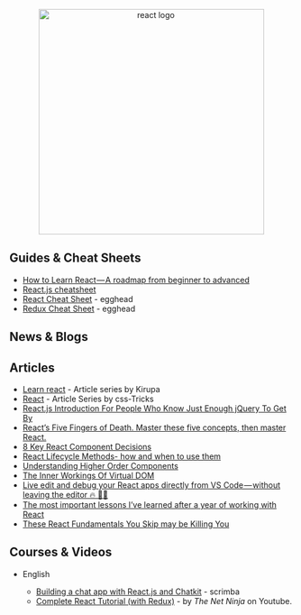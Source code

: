 <p align="center">
  <img width="400" src="https://cdn.worldvectorlogo.com/logos/react.svg"  alt="react logo">
</p>

## Guides & Cheat Sheets

- [How to Learn React — A roadmap from beginner to advanced](https://medium.freecodecamp.org/learning-react-roadmap-from-scratch-to-advanced-bff7735531b6)
- [React.js cheatsheet](https://devhints.io/react)
- [React Cheat Sheet](https://github.com/linkmesrl/react-journey-2016/blob/master/resources/egghead-react-cheat-sheet-0-14-7.pdf) - egghead
- [Redux Cheat Sheet](https://github.com/linkmesrl/react-journey-2016/blob/master/resources/egghead-redux-cheat-sheet-3-2-1.pdf) - egghead

## News & Blogs

## Articles

- [Learn react](https://www.kirupa.com/react/index.htm) - Article series by Kirupa
- [React](https://css-tricks.com/guides/react/) - Article Series by css-Tricks
- [React.js Introduction For People Who Know Just Enough jQuery To Get By](http://chibicode.com/react-js-introduction-for-people-who-know-just-enough-jquery-to-get-by/)
- [React’s Five Fingers of Death. Master these five concepts, then master React.](https://medium.freecodecamp.com/the-5-things-you-need-to-know-to-understand-react-a1dbd5d114a3)
- [8 Key React Component Decisions](https://medium.freecodecamp.org/8-key-react-component-decisions-cc965db11594)
- [React Lifecycle Methods- how and when to use them](https://engineering.musefind.com/react-lifecycle-methods-how-and-when-to-use-them-2111a1b692b1)
- [Understanding Higher Order Components](https://medium.freecodecamp.org/understanding-higher-order-components-6ce359d761b)
- [The Inner Workings Of Virtual DOM](https://medium.com/@rajaraodv/the-inner-workings-of-virtual-dom-666ee7ad47cf)
- [Live edit and debug your React apps directly from VS Code — without leaving the editor 🔥 🎉🎈](https://medium.com/@auchenberg/live-edit-and-debug-your-react-apps-directly-from-vs-code-without-leaving-the-editor-3da489ed905f)
- [The most important lessons I’ve learned after a year of working with React](https://medium.freecodecamp.org/mindset-lessons-from-a-year-with-react-1de862421981)
- [These React Fundamentals You Skip may be Killing You](https://medium.freecodecamp.org/these-react-fundamentals-you-skip-may-be-killing-you-7629fb87dd4a)

## Courses & Videos

- English

  - [Building a chat app with React.js and Chatkit](https://scrimba.com/g/greactchatkit) - scrimba
  - [Complete React Tutorial (with Redux)](https://www.youtube.com/playlist?list=PL4cUxeGkcC9ij8CfkAY2RAGb-tmkNwQHG) - by _The Net Ninja_ on Youtube.
